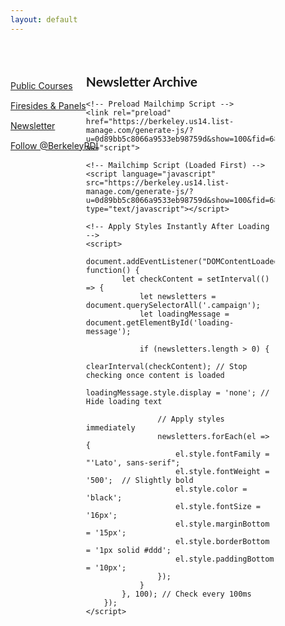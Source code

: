 ```yaml
---
layout: default
---
```


<!-- Sidebar Navigation -->
<div style="color: black; width: 15%; height: auto; margin-top: 60px; position: absolute; display: flex; flex-direction: column; gap: 15px;">
    <a href="/publicCourses" class="nav-url">
        Public Courses
    </a>
    <a href="/firesides" class="nav-url">
        Firesides & Panels
    </a>
    <a href="/newsletter" class="nav-url" style="text-decoration: underline;">
        Newsletter
    </a>
    <a href="https://twitter.com/BerkeleyRDI?ref_src=twsrc%5Etfw" class="twitter-follow-button" data-show-count="false">Follow @BerkeleyRDI</a>
    <script async src="https://platform.twitter.com/widgets.js" charset="utf-8"></script>
</div>

<!-- Main Content Area -->
<div style="font-size: 14px; font-family: 'Lato', sans-serif; font-weight: 400; width: 60%; margin-left: 20%; padding: 20px;">
    <h2>Newsletter Archive</h2>

    <!-- Preload Mailchimp Script -->
    <link rel="preload" href="https://berkeley.us14.list-manage.com/generate-js/?u=0d89bb5c8066a9533eb98759d&show=100&fid=68734" as="script">

    <!-- Mailchimp Script (Loaded First) -->
    <script language="javascript" src="https://berkeley.us14.list-manage.com/generate-js/?u=0d89bb5c8066a9533eb98759d&show=100&fid=68734" type="text/javascript"></script>

    <!-- Apply Styles Instantly After Loading -->
    <script>
        document.addEventListener("DOMContentLoaded", function() {
            let checkContent = setInterval(() => {
                let newsletters = document.querySelectorAll('.campaign');
                let loadingMessage = document.getElementById('loading-message');

                if (newsletters.length > 0) {
                    clearInterval(checkContent); // Stop checking once content is loaded
                    loadingMessage.style.display = 'none'; // Hide loading text

                    // Apply styles immediately
                    newsletters.forEach(el => {
                        el.style.fontFamily = "'Lato', sans-serif";
                        el.style.fontWeight = '500';  // Slightly bold
                        el.style.color = 'black';  
                        el.style.fontSize = '16px'; 
                        el.style.marginBottom = '15px'; 
                        el.style.borderBottom = '1px solid #ddd'; 
                        el.style.paddingBottom = '10px';
                    });
                }
            }, 100); // Check every 100ms
        });
    </script>
</div>
